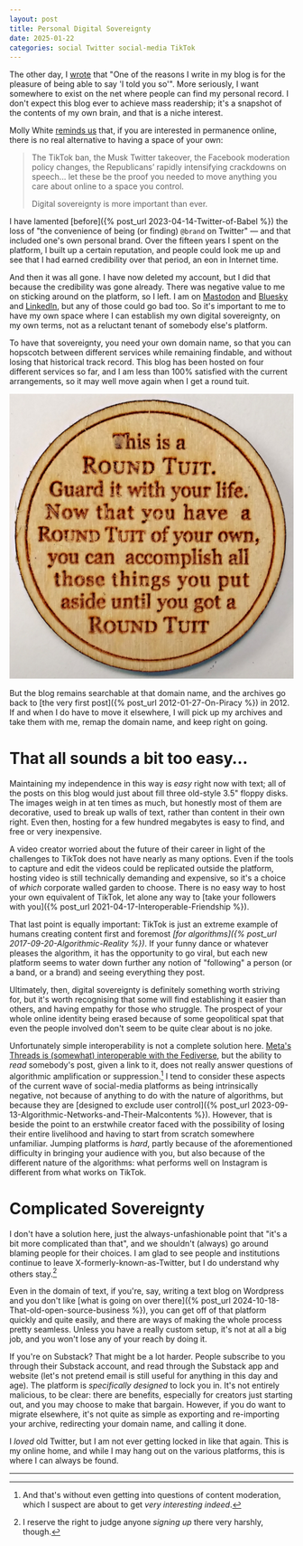 ```yaml
---
layout: post
title: Personal Digital Sovereignty
date: 2025-01-22
categories: social Twitter social-media TikTok
---
```


The other day, I [wrote](https://www.linkedin.com/feed/update/urn:li:activity:7287118286360604672/) that "One of the reasons I write in my blog is for the pleasure of being able to say 'I told you so'". More seriously, I want somewhere to exist on the net where people can find my personal record. I don't expect this blog ever to achieve mass readership; it's a snapshot of the contents of my own brain, and that is a niche interest. 

Molly White [reminds us](https://www.mollywhite.net/micro/entry/202501190959) that, if you are interested in permanence online, there is no real alternative to having a space of your own:

> The TikTok ban, the Musk Twitter takeover, the Facebook moderation policy changes, the Republicans’ rapidly intensifying crackdowns on speech... let these be the proof you needed to move anything you care about online to a space you control.
> 
> Digital sovereignty is more important than ever.

I have lamented [before]({% post_url 2023-04-14-Twitter-of-Babel %}) the loss of "the convenience of being (or finding) `@brand` on Twitter" — and that included one's own personal brand. Over the fifteen years I spent on the platform, I built up a certain reputation, and people could look me up and see that I had earned credibility over that period, an eon in Internet time.

And then it was all gone. I have now deleted my account, but I did that because the credibility was gone already. There was negative value to me on sticking around on the platform, so I left. I am on [Mastodon](https://mastodon.social/@riotnrrd) and [Bluesky](https://bsky.app/profile/theriotnrrd.bsky.social) and [LinkedIn](https://www.linkedin.com/in/dwellington/), but any of those could go bad too. So it's important to me to have my own space where I can establish my own digital sovereignty, on my own terms, not as a reluctant tenant of somebody else's platform.

To have that sovereignty, you need your own domain name, so that you can hopscotch between different services while remaining findable, and without losing that historical track record. This blog has been hosted on four different services so far, and I am less than 100% satisfied with the current arrangements, so it may well move again when I get a round tuit. 

![A round tuit](/images/round-tuit.jpg)

But the blog remains searchable at that domain name, and the archives go back to [the very first post]({% post_url 2012-01-27-On-Piracy %}) in 2012. If and when I do have to move it elsewhere, I will pick up my archives and take them with me, remap the domain name, and keep right on going.

# That all sounds a bit too easy…

Maintaining my independence in this way is *easy* right now with text; all of the posts on this blog would just about fill three old-style 3.5" floppy disks. The images weigh in at ten times as much, but honestly most of them are decorative, used to break up walls of text, rather than content in their own right. Even then, hosting for a few hundred megabytes is easy to find, and free or very inexpensive.

A video creator worried about the future of their career in light of the challenges to TikTok does not have nearly as many options. Even if the tools to capture and edit the videos could be replicated outside the platform, hosting video is still technically demanding and expensive, so it's a choice of *which* corporate walled garden to choose. There is no easy way to host your own equivalent of TikTok, let alone any way to [take your followers with you]({% post_url 2021-04-17-Interoperable-Friendship %}). 

That last point is equally important: TikTok is just an extreme example of humans creating content first and foremost *[for algorithms]({% post_url 2017-09-20-Algorithmic-Reality %})*. If your funny dance or whatever pleases the algorithm, it has the opportunity to go viral, but each new platform seems to water down further any notion of "following" a person (or a band, or a brand) and seeing everything they post.

Ultimately, then, digital sovereignty is definitely something worth striving for, but it's worth recognising that some will find establishing it easier than others, and having empathy for those who struggle. The prospect of your whole online identity being erased because of some geopolitical spat that even the people involved don't seem to be quite clear about is no joke.

Unfortunately simple interoperability is not a complete solution here. [Meta's Threads is (somewhat) interoperable with the Fediverse](https://help.instagram.com/169559812696339), but the ability to *read* somebody's post, given a link to it, does not really answer questions of algorithmic amplification or suppression.[^1] I tend to consider these aspects of the current wave of social-media platforms as being intrinsically negative, not because of anything to do with the nature of algorithms, but because they are [designed to exclude user control]({% post_url 2023-09-13-Algorithmic-Networks-and-Their-Malcontents %}). However, that is beside the point to an erstwhile creator faced with the possibility of losing their entire livelihood and having to start from scratch somewhere unfamiliar. Jumping platforms is *hard*, partly because of the aforementioned difficulty in bringing your audience with you, but also because of the different nature of the algorithms: what performs well on Instagram is different from what works on TikTok.

# Complicated Sovereignty

I don't have a solution here, just the always-unfashionable point that "it's a bit more complicated than that", and we shouldn't (always) go around blaming people for their choices. I am glad to see people and institutions continue to leave X-formerly-known-as-Twitter, but I do understand why others stay.[^2]

Even in the domain of text, if you're, say, writing a text blog on Wordpress and you don't like [what is going on over there]({% post_url 2024-10-18-That-old-open-source-business %}), you can get off of that platform quickly and quite easily, and there are ways of making the whole process pretty seamless. Unless you have a really custom setup, it's not at all a big job, and you won't lose any of your reach by doing it.

If you're on Substack? That might be a lot harder. People subscribe to you through their Substack account, and read through the Substack app and website (let's not pretend email is still useful for anything in this day and age). The platform is *specifically designed* to lock you in. It's not entirely malicious, to be clear: there are benefits, especially for creators just starting out, and you may choose to make that bargain. However, if you do want to migrate elsewhere, it's not quite as simple as exporting and re-importing your archive, redirecting your domain name, and calling it done.

I *loved* old Twitter, but I am not ever getting locked in like that again. This is my online home, and while I may hang out on the various platforms, this is where I can always be found.

*** 

[^1]: And that's without even getting into questions of content moderation, which I suspect are about to get *very interesting indeed*.
[^2]: I reserve the right to judge anyone *signing up* there very harshly, though.
